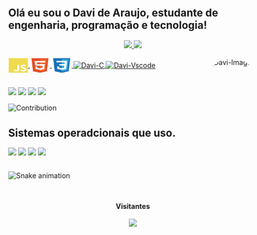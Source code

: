 ## Olá eu sou o Davi de Araujo, estudante de engenharia, programação e tecnologia!
<div align="center">
  <a href="https://github.com/daviaraujobr">
  <img height="165em" src="https://github-readme-stats.vercel.app/api?username=daviaraujobr&show_icons=true&theme=dark&include_all_commits=true&count_private=true"/>     <img height="165em" src="https://github-readme-stats.vercel.app/api/top-langs/?username=daviaraujobr&layout=compact&langs_count=7&theme=dark"/>
</div>

<div style="display: inline_block"><br>
  <img align="center" alt="Davi-Js" height="30" width="40" src="https://raw.githubusercontent.com/devicons/devicon/master/icons/javascript/javascript-plain.svg">
  <img align="center" alt="Davi-HTML" height="30" width="40" src="https://raw.githubusercontent.com/devicons/devicon/master/icons/html5/html5-original.svg">
  <img align="center" alt="Davi-CSS" height="30" width="40" src="https://raw.githubusercontent.com/devicons/devicon/master/icons/css3/css3-original.svg">
  <img align="center" alt="Davi-C" height="30" width="40" src="https://cdn.jsdelivr.net/gh/devicons/devicon/icons/c/c-original.svg" />
  <img align="center" alt="Davi-Vscode" height="30" width="40" src="https://cdn.jsdelivr.net/gh/devicons/devicon/icons/vscode/vscode-original.svg" />
  <img align="right" alt="Davi-Imagem" height="150" style="border-radius:70px;" src="https://avatars.githubusercontent.com/u/84422077?s=400&u=6535ccc0d8b6bd81e0b8732d48cc62829352a828&v=4">
</div>
  
  ##
 
<div> 
  <a href="https://www.instagram.com/daviaraujo_zs/" target="_blank"><img src="https://img.shields.io/badge/-Instagram-%23E4405F?style=for-the-badge&logo=instagram&logoColor=white" target="_blank"></a>  
 <a href="https://discord.gg/J E A N M#2227" target="_blank"><img src="https://img.shields.io/badge/Discord-7289DA?style=for-the-badge&logo=discord&logoColor=white" target="_blank"></a> 
  <a href = "mailto:daviaraujobr@gmail.com"><img src="https://img.shields.io/badge/-Gmail-%23333?style=for-the-badge&logo=gmail&logoColor=white" target="_blank"></a>
  <a href="https://www.linkedin.com/in/davi-de-araujo-5b3942212/" target="_blank"><img src="https://img.shields.io/badge/-LinkedIn-%230077B5?style=for-the-badge&logo=linkedin&logoColor=white" target="_blank"></a>
  
  ![Contribution](https://activity-graph.herokuapp.com/graph?username=daviaraujobr&theme=dark&hide_border=true&area=true)
  
 ## Sistemas operadcionais que uso.
  <div>
  <a href="" target="_blank"><img src="https://img.shields.io/badge/Windows-0078D6?style=for-the-badge&logo=windows&logoColor=white"></a>
    <a href="" target="_blank"><img src="https://img.shields.io/badge/mac%20os-000000?style=for-the-badge&logo=apple&logoColor=white"></a>
    <a href="" target="_blank"><img src="https://img.shields.io/badge/iOS-000000?style=for-the-badge&logo=ios&logoColor=white"></a>
    <a href="" target="_blank"><img src="https://img.shields.io/badge/Linux-FCC624?style=for-the-badge&logo=linux&logoColor=black"></a>
  </div>
  
  ##
 ![Snake animation](https://github.com/daviaraujobr/daviaraujobr/blob/output/github-contribution-grid-snake.svg)
  
  <div align="center">
<br><p align="centre"><b>Visitantes</b></p>  
<p align="center"><img align="center" src="https://profile-counter.glitch.me/{daviaraujobr}/count.svg" /></p> 
<br></div>  
  
</div>
